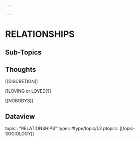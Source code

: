 ```yaml
---

---
```

# RELATIONSHIPS
## Sub-Topics


## Thoughts
[[DISCRETION]]

[[LOVING or LOVED?]]

[[NOBODYS]]

## Dataview
topic:: "RELATIONSHIPS"
type:: #type/topic/L3
ptopic:: [[topic-SOCIOLOGY]]